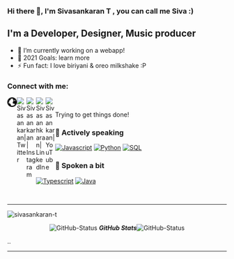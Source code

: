### Hi there 👋, I'm Sivasankaran T , you can call me Siva :)

## I'm a Developer, Designer, Music producer
- 🔭 I’m currently working on a webapp[][website]!
- 🥅 2021 Goals: learn more
- ⚡ Fun fact: I love biriyani & oreo milkshake :P

### Connect with me:

[<img align="left" alt="example.com" width="22px" src="https://raw.githubusercontent.com/iconic/open-iconic/master/svg/globe.svg" />][website]
[<img align="left" alt="Sivasankaran| Twitter" width="22px" src="https://cdn.jsdelivr.net/npm/simple-icons@v3/icons/twitter.svg" />][twitter]
[<img align="left" alt="Sivasankaran | Instagram" width="22px" src="https://cdn.jsdelivr.net/npm/simple-icons@v3/icons/instagram.svg" />][instagram]
[<img align="left" alt="Sivasanhkaran| LinkedIn" width="22px" src="https://cdn.jsdelivr.net/npm/simple-icons@v3/icons/linkedin.svg" />][linkedin]
[<img align="left" alt="Sivasankaran| YouTube" width="22px" src="https://cdn.jsdelivr.net/npm/simple-icons@v3/icons/youtube.svg" />][youtube]
<br />

Trying to get things done!

### 🔹 Actively speaking

[![Javascript](https://img.shields.io/badge/javascript-black?style=flat-square&logo=javascript)](https://developer.mozilla.org/en-US/docs/Web/JavaScript/)
[![Python](https://img.shields.io/badge/python-black?style=for-the-badge&logo=python)](https://www.python.org/)
[![SQL](https://img.shields.io/badge/sql-black?style=for-the-badge&logo=postgresql)](https://www.postgresql.org/)

### 🔸 Spoken a bit

<!-- [![Kotlin](https://img.shields.io/badge/kotlin-black?style=flat-square&logo=kotlin)](https://kotlinlang.org/) -->

[![Typescript](https://img.shields.io/badge/typescript-black?style=flat-square&logo=typescript)](https://www.typescriptlang.org/)
[![Java](https://img.shields.io/badge/java-black?style=for-the-badge&logo=java)](https://www.java.com/)

<br>

---

[twitter]: https://twitter.com/sivasankaranxyz
[instagram]: https://instagram.com/sivasankaranxyz
[linkedin]: https://linkedin.com/in/sivasankaranxyz
[website]: https://sivasankaran.xyz
[youtube]: https://www.youtube.com/channel/UC6zLx-HvJfiiAT5vv0dWq_w



<p align="left"> <img src="https://komarev.com/ghpvc/?username=sivasankaranxyz&label=Profile%20views&color=0e75b6&style=flat" alt="sivasankaran-t" /> </p>
<p align="center">
 <img src="https://media.giphy.com/media/8UHRm5oY4k4FDxq5QG/giphy.gif" width="30px" alt="GitHub-Status"/>&nbsp;<i><b>GitHub Stats</b></i><img src="https://media.giphy.com/media/8UHRm5oY4k4FDxq5QG/giphy.gif" width="30px" alt="GitHub-Status"/></p>

..
<hr>
